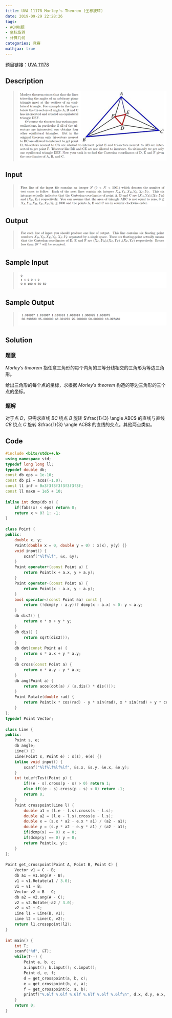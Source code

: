 ```yaml
---
title: UVA 11178 Morley's Theorem (坐标旋转)
date: 2019-09-29 22:28:26
tags:
- ACM刷题
- 坐标旋转
- 计算几何
categories: 竞赛
mathjax: true
---
```


题目链接：[UVA 11178](https://uva.onlinejudge.org/index.php?option=com_onlinejudge&Itemid=8&page=show_problem&problem=2119)

## Description
> ![](https://raw.githubusercontent.com/WuTao18/images/master/gitnote/2019/09/29/1569766714859-1569766715112.png)

<!--more-->

## Input
> ![](https://raw.githubusercontent.com/WuTao18/images/master/gitnote/2019/09/29/1569766740964-1569766740967.png)

## Output
> ![](https://raw.githubusercontent.com/WuTao18/images/master/gitnote/2019/09/29/1569766756808-1569766756811.png)

## Sample Input

> ![](https://raw.githubusercontent.com/WuTao18/images/master/gitnote/2019/09/29/1569766784719-1569766784723.png)

## Sample Output

> ![](https://raw.githubusercontent.com/WuTao18/images/master/gitnote/2019/09/29/1569766801693-1569766801695.png)

## Solution

### 题意

$Morley's\ theorem$ 指任意三角形的每个内角的三等分线相交的三角形为等边三角形。

给出三角形的每个点的坐标，求根据 $Morley's\ theorem$ 构造的等边三角形的三个点的坐标。

### 题解

对于点 $D$，只需求直线 $BC$ 绕点 $B$ 旋转 $\frac{1}{3} \angle ABC$ 的直线与直线 $CB$ 绕点 $C$ 旋转 $\frac{1}{3} \angle ACB$ 的直线的交点。其他两点类似。

## Code

```cpp
#include <bits/stdc++.h>
using namespace std;
typedef long long ll;
typedef double db;
const db eps = 1e-10;
const db pi = acos(-1.0);
const ll inf = 0x3f3f3f3f3f3f3f3f;
const ll maxn = 1e5 + 10;

inline int dcmp(db x) {
    if(fabs(x) < eps) return 0;
    return x > 0? 1: -1;
}

class Point {
public:
    double x, y;
    Point(double x = 0, double y = 0) : x(x), y(y) {}
    void input() {
        scanf("%lf%lf", &x, &y);
    }
    Point operator+(const Point a) {
        return Point(x + a.x, y + a.y);
    }
    Point operator-(const Point a) {
        return Point(x - a.x, y - a.y);
    }
    bool operator<(const Point &a) const {
        return (!dcmp(y - a.y))? dcmp(x - a.x) < 0: y < a.y;
    }
    db dis2() {
        return x * x + y * y;
    }
    db dis() {
        return sqrt(dis2());
    }
    db dot(const Point a) {
        return x * a.x + y * a.y;
    }
    db cross(const Point a) {
        return x * a.y - y * a.x;
    }
    db ang(Point a) {
        return acos(dot(a) / (a.dis() * dis()));
    }
    Point Rotate(double rad) {
        return Point(x * cos(rad) - y * sin(rad), x * sin(rad) + y * cos(rad));
    }
};
typedef Point Vector;

class Line {
public:
    Point s, e;
    db angle;
    Line() {}
    Line(Point s, Point e) : s(s), e(e) {}
    inline void input() {
        scanf("%lf%lf%lf%lf", &s.x, &s.y, &e.x, &e.y);
    }
    int toLeftTest(Point p) {
        if((e - s).cross(p - s) > 0) return 1;
        else if((e - s).cross(p - s) < 0) return -1;
        return 0;
    }
    Point crosspoint(Line l) {
		double a1 = (l.e - l.s).cross(s - l.s);
		double a2 = (l.e - l.s).cross(e - l.s);
        double x = (s.x * a2 - e.x * a1) / (a2 - a1);
        double y = (s.y * a2 - e.y * a1) / (a2 - a1);
        if(dcmp(x) == 0) x = 0;
        if(dcmp(y) == 0) y = 0;
		return Point(x, y);
	}
};

Point get_crosspoint(Point A, Point B, Point C) {
    Vector v1 = C - B;
    db a1 = v1.ang(A - B);
    v1 = v1.Rotate(a1 / 3.0);
    v1 = v1 + B;
    Vector v2 = B - C;
    db a2 = v2.ang(A - C);
    v2 = v2.Rotate(-a2 / 3.0);
    v2 = v2 + C;
    Line l1 = Line(B, v1);
    Line l2 = Line(C, v2);
    return l1.crosspoint(l2); 
}

int main() {
    int T;
    scanf("%d", &T);
    while(T--) {
        Point a, b, c;
        a.input(); b.input(); c.input();
        Point d, e, f;
        d = get_crosspoint(a, b, c);
        e = get_crosspoint(b, c, a);
        f = get_crosspoint(c, a, b);
        printf("%.6lf %.6lf %.6lf %.6lf %.6lf %.6lf\n", d.x, d.y, e.x, e.y, f.x, f.y);
    }
    return 0;
}
```